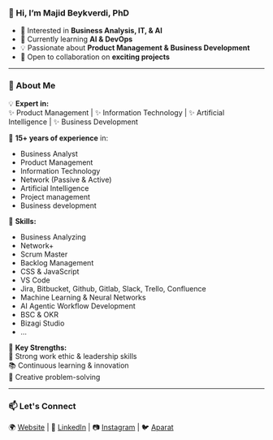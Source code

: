 ### 👋 Hi, I’m Majid Beykverdi, PhD
- 👀 Interested in **Business Analysis, IT, & AI**  
- 🌱 Currently learning **AI & DevOps**  
- 💡 Passionate about **Product Management & Business Development**  
- 🤝 Open to collaboration on **exciting projects**  

---

### 🚀 About Me  
💡 **Expert in:**  
✨ Product Management | ✨ Information Technology | ✨ Artificial Intelligence | ✨ Business Development  

🔹 **15+ years of experience** in:  
   - Business Analyst 
   - Product Management
   - Information Technology
   - Network (Passive & Active) 
   - Artificial Intelligence
   - Project management
   - Business development  
    
🎯 **Skills:**  
   - Business Analyzing
   - Network+
   - Scrum Master
   - Backlog Management
   - CSS & JavaScript
   - VS Code
   - Jira, Bitbucket, Github, Gitlab, Slack, Trello, Confluence
   - Machine Learning & Neural Networks  
   - AI Agentic Workflow Development
   - BSC & OKR
   - Bizagi Studio
   - ...

📌 **Key Strengths:**  
   💪 Strong work ethic & leadership skills  
   📚 Continuous learning & innovation  
   🧩 Creative problem-solving

---

### 📫 Let's Connect  
🌍 [Website](https://sepehrix.com) | 💼 [LinkedIn](www.linkedin.com/in/beikverdi) | 📷 [Instagram](https://www.instagram.com/sepehrix.co) | 🐦 [Aparat](https://twitter.com/yourhandle)

